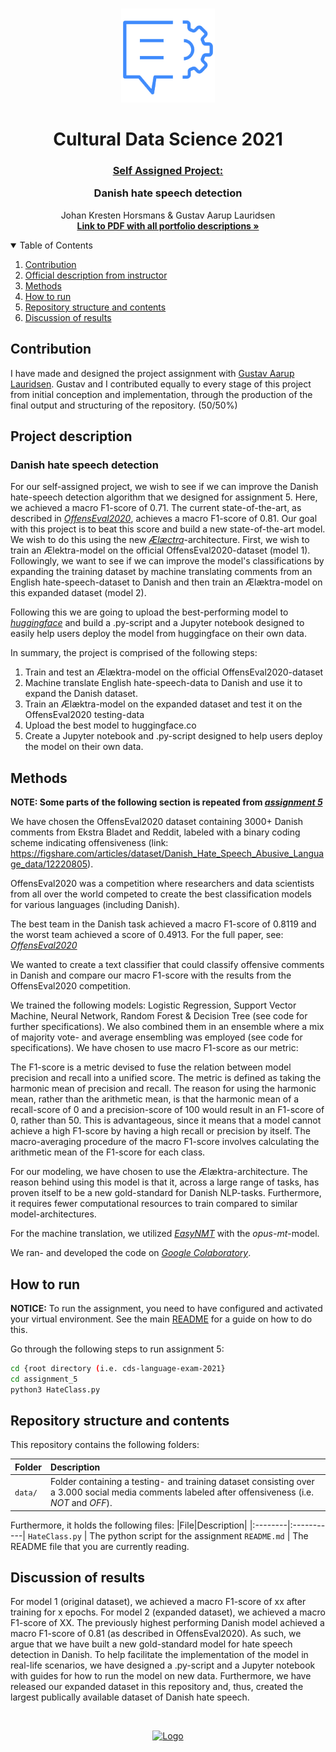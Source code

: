 <!-- PROJECT LOGO -->
<br />
<p align="center">
  <a href="https://github.com/JohanHorsmans/cds-language-exam-2021">
    <img src="../README_images/nlp2.png" alt="Logo" width="150" height="150">
  </a>
  
  <h1 align="center">Cultural Data Science 2021</h1> 
  <h3 align="center"><ins>Self Assigned Project:</ins>

Danish hate speech detection</h3> 

  <p align="center">
    Johan Kresten Horsmans & Gustav Aarup Lauridsen
    <br />
    <a href="https://github.com/JohanHorsmans/cds-visual-exam-2021/blob/main/Language_Analytics_Exam.pdf"><strong>Link to PDF with all portfolio descriptions »</strong></a>
    <br />
  </p>
</p>

<!-- TABLE OF CONTENTS -->
<details open="open">
  <summary>Table of Contents</summary>
  <ol>
    <li><a href="#contribution">Contribution</a></li>
    <li><a href="#official-description-from-instructor">Official description from instructor</a></li>
    <li><a href="#methods">Methods</a></li>
    <li><a href="#how-to-run">How to run</a></li>
    <li><a href="#repository-structure-and-contents">Repository structure and contents</a></li>
    <li><a href="#discussion-of-results">Discussion of results</a></li>
  </ol>
</details>

<!-- CONTRIBUTION -->
## Contribution
I have made and designed the project assignment with [Gustav Aarup Lauridsen](https://github.com/Guscode). Gustav and I contributed equally to every stage of this project from initial conception and implementation, through the production of the final output and structuring of the repository. (50/50%)

<!-- OFFICIAL DESCRIPTION FROM INSTRUCTOR -->
## Project description

### Danish hate speech detection
For our self-assigned project, we wish to see if we can improve the Danish hate-speech detection algorithm that we designed for assignment 5. Here, we achieved a macro F1-score of 0.71. The current state-of-the-art, as described in [_OffensEval2020_](https://arxiv.org/pdf/2006.07235.pdf), achieves a macro F1-score of 0.81. Our goal with this project is to beat this score and build a new state-of-the-art model. We wish to do this using the new [_Ælæctra_](https://github.com/MalteHB/-l-ctra)-architecture. First, we wish to train an Ælektra-model on the official OffensEval2020-dataset (model 1). Followingly, we want to see if we can improve the model's classifications by expanding the training dataset by machine translating comments from an English hate-speech-dataset to Danish and then train an Ælæktra-model on this expanded dataset (model 2).

Following this we are going to upload the best-performing model to [_huggingface_](huggingface.co) and build a .py-script and a Jupyter notebook designed to easily help users deploy the model from huggingface on their own data. 

In summary, the project is comprised of the following steps:
1. Train and test an Ælæktra-model on the official OffensEval2020-dataset
2. Machine translate English hate-speech-data to Danish and use it to expand the Danish dataset.
3. Train an Ælæktra-model on the expanded dataset and test it on the OffensEval2020 testing-data
4. Upload the best model to huggingface.co
5. Create a Jupyter notebook and .py-script designed to help users deploy the model on their own data.


<!-- METHODS -->
## Methods

__NOTE: Some parts of the following section is repeated from [_assignment 5_](https://github.com/JohanHorsmans/cds-language-exam-2021/tree/main/assignment_5)__

We have chosen the OffensEval2020 dataset containing 3000+ Danish comments from Ekstra Bladet and Reddit, labeled with a binary coding scheme indicating offensiveness (link: https://figshare.com/articles/dataset/Danish_Hate_Speech_Abusive_Language_data/12220805).

OffensEval2020 was a competition where researchers and data scientists from all over the world competed to create the best classification models for various languages (including Danish).

The best team in the Danish task achieved a macro F1-score of 0.8119 and the worst team achieved a score of 0.4913. For the full paper, see: [_OffensEval2020_](https://arxiv.org/pdf/2006.07235.pdf)

We wanted to create a text classifier that could classify offensive comments in Danish and compare our macro F1-score with the results from the OffensEval2020 competition.

We trained the following models: Logistic Regression, Support Vector Machine, Neural Network, Random Forest & Decision Tree (see code for further specifications). We also combined them in an ensemble where a mix of majority vote- and average ensembling was employed (see code for specifications). We have chosen to use macro F1-score as our metric:

The F1-score is a metric devised to fuse the relation between model precision and recall into a unified score. The metric is defined as taking the harmonic mean of precision and recall. The reason for using the harmonic mean, rather than the arithmetic mean, is that the harmonic mean of a recall-score of 0 and a precision-score of 100 would result in an F1-score of 0, rather than 50. This is advantageous, since it means that a model cannot achieve a high F1-score by having a high recall or precision by itself. The macro-averaging procedure of the macro F1-score involves calculating the arithmetic mean of the F1-score for each class.

For our modeling, we have chosen to use the Ælæktra-architecture. The reason behind using this model is that it, across a large range of tasks, has proven itself to be a new gold-standard for Danish NLP-tasks. Furthermore, it requires fewer computational resources to train compared to similar model-architectures.

For the machine translation, we utilized [_EasyNMT_](https://github.com/UKPLab/EasyNMT) with the _opus-mt_-model.

We ran- and developed the code on [_Google Colaboratory_](https://colab.research.google.com/?utm_source=scs-index).

<!-- HOW TO RUN -->
## How to run

__NOTICE:__ To run the assignment, you need to have configured and activated your virtual environment. See the main [README](https://github.com/JohanHorsmans/cds-language-exam-2021/blob/main/README.md) for a guide on how to do this.

Go through the following steps to run assignment 5:
```bash
cd {root directory (i.e. cds-language-exam-2021}
cd assignment_5
python3 HateClass.py
```
<!-- REPOSITORY STRUCTURE AND CONTENTS -->
## Repository structure and contents

This repository contains the following folders:

|Folder|Description|
|:--------|:-----------|
```data/``` | Folder containing a testing- and training dataset consisting over a 3.000 social media comments labeled after offensiveness (i.e. _NOT_ and _OFF_).

Furthermore, it holds the following files:
|File|Description|
|:--------|:-----------|
```HateClass.py``` | The python script for the assignment
```README.md``` | The README file that you are currently reading.

<!-- DISCUSSION OF RESULTS -->
## Discussion of results

For model 1 (original dataset), we achieved a macro F1-score of xx after training for x epochs. For model 2 (expanded dataset), we achieved a macro F1-score of XX. The previously highest performing Danish model achieved a macro F1-score of 0.81 (as described in OffensEval2020). As such, we argue that we have built a new gold-standard model for hate speech detection in Danish. To help facilitate the implementation of the model in real-life scenarios, we have designed a .py-script and a Jupyter notebook with guides for how to run the model on new data. Furthermore, we have released our expanded dataset in this repository and, thus, created the largest publically available dataset of Danish hate speech.

<br />
<p align="center">
  <a href="https://github.com/JohanHorsmans/cds-visual-exam-2021">
    <img src="../README_images/logo_au.png" alt="Logo" width="300" height="102">
  </a>

